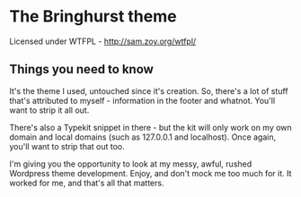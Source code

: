 # The Bringhurst theme

Licensed under WTFPL - http://sam.zoy.org/wtfpl/

## Things you need to know

It's the theme I used, untouched since it's creation. So, there's a lot of stuff that's attributed to myself - information in the footer and whatnot. You'll want to strip it all out.

There's also a Typekit snippet in there - but the kit will only work on my own domain and local domains (such as 127.0.0.1 and localhost). Once again, you'll want to strip that out too.

I'm giving you the opportunity to look at my messy, awful, rushed Wordpress theme development. Enjoy, and don't mock me too much for it. It worked for me, and that's all that matters.